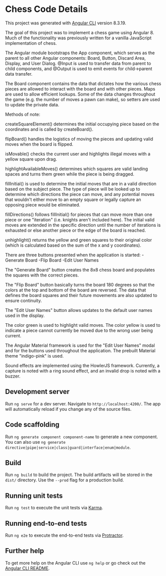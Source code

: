 # Chess Code Details

This project was generated with [Angular CLI](https://github.com/angular/angular-cli) version 8.3.19.

The goal of this project was to implement a chess game using Angular 8. Much of the functionality was previously written for a vanilla JavaScript implementation of chess.

The Angular module bootstraps the App component, which serves as the parent to all other Angular components: Board, Button, Discard Area, Display, and User Dialog. @Input is used to transfer data from parent to child components, and @Output is used to emit events for child->parent data transfer.

The Board component contains the data that dictates how the various chess pieces are allowed to interact with the board and with other pieces. Maps are used to allow efficient lookups. Some of the data changes throughout the game (e.g. the number of moves a pawn can make), so setters are used to update the private data.


Methods of note:

createSquareElement() determines the initial occupying piece based on the coordinates and is called by createBoard().

flipBoard() handles the logistics of moving the pieces and updating valid moves when the board is flipped.

isMovable() checks the current user and highlights illegal moves with a yellow square upon drag.

highlightAvailableMoves() determines which squares are valid landing spaces and turns them green while the piece is being dragged.

fillInitial() is used to determine the initial moves that are in a valid direction based on the subject piece. The type of piece will be looked up to determine which directions the piece can move, and any potential moves that wouldn't either move to an empty square or legally capture an opposing piece would be eliminated.

fillDirections() follows fillInitial() for pieces that can move more than one piece or one "iteration" (i.e. knights aren't included here). The initial valid moves are extended in the specific direction until the number of iterations is exhausted or else another piece or the edge of the board is reached.

unhighlight() returns the yellow and green squares to their original color (which is calculated based on the sum of the x and y coordinates).

There are three buttons presented when the application is started:
-Generate Board
-Flip Board
-Edit User Names

The "Generate Board" button creates the 8x8 chess board and populates the squares with the correct pieces.

The "Flip Board" button basically turns the board 180 degrees so that the colors at the top and bottom of the board are reversed. The data that defines the board squares and their future movements are also updated to ensure continuity.

The "Edit User Names" button allows updates to the default user names used in the display.

The color green is used to highlight valid moves. The color yellow is used to indicate a piece cannot currently be moved due to the wrong user being current.

The Angular Material framework is used for the "Edit User Names" modal and for the buttons used throughout the application. The prebuilt Material theme "indigo-pink" is used.

Sound effects are implemented using the HowlerJS framework. Currently, a capture is noted with a ring sound effect, and an invalid drop is noted with a buzzer.

## Development server

Run `ng serve` for a dev server. Navigate to `http://localhost:4200/`. The app will automatically reload if you change any of the source files.

## Code scaffolding

Run `ng generate component component-name` to generate a new component. You can also use `ng generate directive|pipe|service|class|guard|interface|enum|module`.

## Build

Run `ng build` to build the project. The build artifacts will be stored in the `dist/` directory. Use the `--prod` flag for a production build.

## Running unit tests

Run `ng test` to execute the unit tests via [Karma](https://karma-runner.github.io).

## Running end-to-end tests

Run `ng e2e` to execute the end-to-end tests via [Protractor](http://www.protractortest.org/).

## Further help

To get more help on the Angular CLI use `ng help` or go check out the [Angular CLI README](https://github.com/angular/angular-cli/blob/master/README.md).
